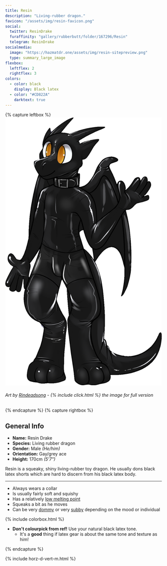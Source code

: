 ```yaml
---
title: Resin
description: "Living-rubber dragon."
favicon: "/assets/img/resin-favicon.png"
social:
  twitter: ResinDrake
  furaffinity: "gallery/rubberbutt/folder/167296/Resin"
  telegram: ResinDrake
socialmedia:
  image: "https://hazmatdr.one/assets/img/resin-sitepreview.png"
  type: summary_large_image
flexbox:
  leftflex: 2
  rightflex: 3
colors:
  - color: black
    display: Black latex
  - color: "#CD822A"
    darktext: true
---
```


{% capture leftbox %}
[![Refsheet Image](/assets/img/resin-ref-1200px.png)](/assets/img/resin_refsheet.png)
###### Art by [Rindeadsong](https://www.furaffinity.net/view/27334962/) - {% include click.html %} the image for full version
{% endcapture %}
{% capture rightbox %}
## General Info
- **Name:** Resin Drake
- **Species:** Living rubber dragon
- **Gender:** Male *(He/him)*
- **Orientation:** Gay/grey ace
- **Height:** 170cm *(5'7")*

Resin is a squeaky, shiny living-rubber toy dragon. He usually dons black latex shorts which are hard to discern from his black latex body.

---

- Always wears a collar
- Is usually fairly soft and squishy
- Has a relatively [low melting point](https://www.furaffinity.net/view/26707388/)
- Squeaks a bit as he moves
- Can be very [dommy](https://www.furaffinity.net/view/33994059/) or very [subby](https://www.furaffinity.net/view/19488527/) depending on the mood or individual

{% include colorbox.html %}

- **Don't colourpick from ref!** Use your natural black latex tone.
    - It's a **good** thing if latex gear is about the same tone and texture as him!

{% endcapture %}

<!-- Turns capture groups into a flex box. Must come after capture groups. -->
{% include horz-d-vert-m.html %}
